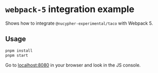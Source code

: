 # `webpack-5` integration example

Shows how to integrate `@nucypher-experimental/taco` with Webpack 5.

## Usage

```bash
pnpm install
pnpm start
```

Go to [localhost:8080](http://localhost:8080/) in your browser and look in the
JS console.
